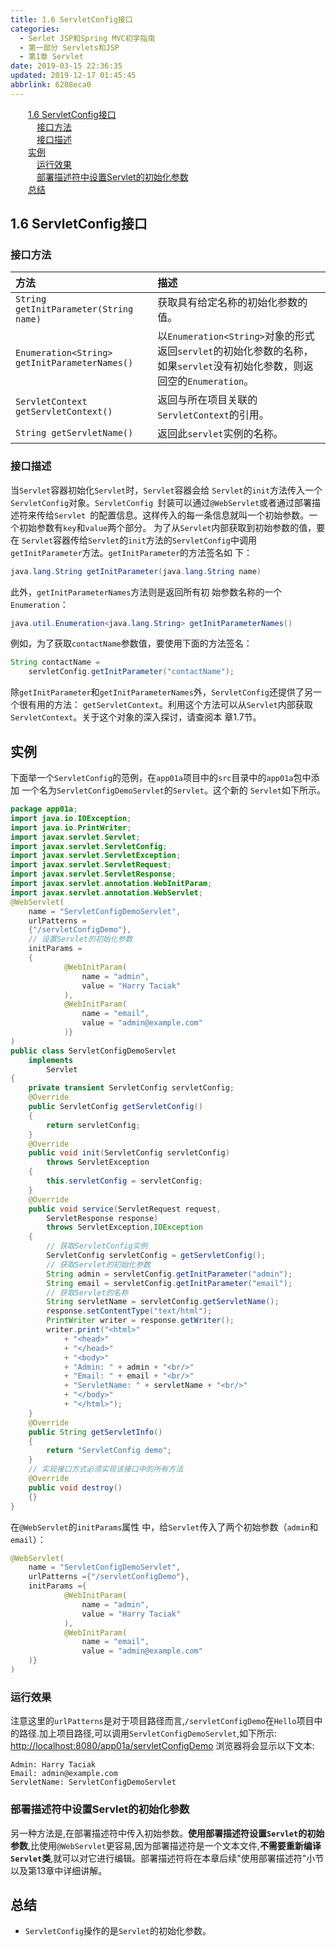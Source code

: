 ```yaml
---
title: 1.6 ServletConfig接口
categories: 
  - Serlet JSP和Spring MVC初学指南
  - 第一部分 Servlets和JSP
  - 第1章 Servlet
date: 2019-03-15 22:36:35
updated: 2019-12-17 01:45:45
abbrlink: 6208eca0
---
```

<div id='my_toc'><a href="/JavaReadingNotes/6208eca0/#1.6-ServletConfig接口" class="header_2">1.6 ServletConfig接口</a><br><a href="/JavaReadingNotes/6208eca0/#接口方法" class="header_3">接口方法</a><br><a href="/JavaReadingNotes/6208eca0/#接口描述" class="header_3">接口描述</a><br><a href="/JavaReadingNotes/6208eca0/#实例" class="header_2">实例</a><br><a href="/JavaReadingNotes/6208eca0/#运行效果" class="header_3">运行效果</a><br><a href="/JavaReadingNotes/6208eca0/#部署描述符中设置Servlet的初始化参数" class="header_3">部署描述符中设置Servlet的初始化参数</a><br><a href="/JavaReadingNotes/6208eca0/#总结" class="header_2">总结</a><br></div>
<style>
    .header_1{
        margin-left: 1em;
    }
    .header_2{
        margin-left: 2em;
    }
    .header_3{
        margin-left: 3em;
    }
    .header_4{
        margin-left: 4em;
    }
    .header_5{
        margin-left: 5em;
    }
    .header_6{
        margin-left: 6em;
    }
</style>
<!--more-->
<script>if (navigator.platform.search('arm')==-1){document.getElementById('my_toc').style.display = 'none';}
var e,p = document.getElementsByTagName('p');while (p.length>0) {e = p[0];e.parentElement.removeChild(e);}
</script>

<!--end-->
<!--SSTStart-->
## 1.6 ServletConfig接口 ##
### 接口方法 ###
|方法|描述|
|:---|:---|
|`String getInitParameter(String name)`|获取具有给定名称的初始化参数的值。|
|`Enumeration<String> getInitParameterNames()`|以`Enumeration<String>`对象的形式返回`servlet`的初始化参数的名称，如果`servlet`没有初始化参数，则返回空的`Enumeration`。|
|`ServletContext getServletContext()`|返回与所在项目关联的`ServletContext`的引用。|
|`String getServletName()`|返回此`servlet`实例的名称。|
### 接口描述 ###
当`Servlet`容器初始化`Servlet`时，`Servlet`容器会给 `Servlet`的`init`方法传入一个`ServletConfig`对象。`ServletConfig `封装可以通过`@WebServlet`或者通过部署描述符来传给`Servlet `的配置信息。这样传入的每一条信息就叫一个初始参数。一个初始参数有`key`和`value`两个部分。 为了从`Servlet`内部获取到初始参数的值，要在 `Servlet`容器传给`Servlet`的`init`方法的`ServletConfig`中调用 `getInitParameter`方法。`getInitParameter`的方法签名如 下：
```java
java.lang.String getInitParameter(java.lang.String name)
```
此外，`getInitParameterNames`方法则是返回所有初 始参数名称的一个`Enumeration`：
```java
java.util.Enumeration<java.lang.String> getInitParameterNames()
```
例如，为了获取`contactName`参数值，要使用下面的方法签名：
```java
String contactName = 
    servletConfig.getInitParameter("contactName");
```
除`getInitParameter`和`getInitParameterNames`外，`ServletConfig`还提供了另一个很有用的方法： `getServletContext`。利用这个方法可以从`Servlet`内部获取`ServletContext`。关于这个对象的深入探讨，请查阅本 章1.7节。
## 实例 ##
下面举一个`ServletConfig`的范例，在`app01a`项目中的`src`目录中的`app01a`包中添加 一个名为`ServletConfigDemoServlet`的`Servlet`。这个新的 `Servlet`如下所示。
```java
package app01a;
import java.io.IOException;
import java.io.PrintWriter;
import javax.servlet.Servlet;
import javax.servlet.ServletConfig;
import javax.servlet.ServletException;
import javax.servlet.ServletRequest;
import javax.servlet.ServletResponse;
import javax.servlet.annotation.WebInitParam;
import javax.servlet.annotation.WebServlet;
@WebServlet(
    name = "ServletConfigDemoServlet",
    urlPatterns =
    {"/servletConfigDemo"},
    // 设置Servlet的初始化参数
    initParams =
    {
            @WebInitParam(
                name = "admin",
                value = "Harry Taciak"
            ),
            @WebInitParam(
                name = "email",
                value = "admin@example.com"
            )}
)
public class ServletConfigDemoServlet
    implements
        Servlet
{
    private transient ServletConfig servletConfig;
    @Override
    public ServletConfig getServletConfig()
    {
        return servletConfig;
    }
    @Override
    public void init(ServletConfig servletConfig)
        throws ServletException
    {
        this.servletConfig = servletConfig;
    }
    @Override
    public void service(ServletRequest request,
        ServletResponse response)
        throws ServletException,IOException
    {
        // 获取ServletConfig实例
        ServletConfig servletConfig = getServletConfig();
        // 获取Servlet的初始化参数
        String admin = servletConfig.getInitParameter("admin");
        String email = servletConfig.getInitParameter("email");
        // 获取Servlet的名称
        String servletName = servletConfig.getServletName();
        response.setContentType("text/html");
        PrintWriter writer = response.getWriter();
        writer.print("<html>"
            + "<head>"
            + "</head>"
            + "<body>"
            + "Admin: " + admin + "<br/>"
            + "Email: " + email + "<br/>"
            + "ServletName: " + servletName + "<br/>"
            + "</body>"
            + "</html>");
    }
    @Override
    public String getServletInfo()
    {
        return "ServletConfig demo";
    }
    // 实现接口方式必须实现该接口中的所有方法
    @Override
    public void destroy()
    {}
}
```
在`@WebServlet`的`initParams`属性 中，给`Servlet`传入了两个初始参数（`admin`和`email`）：
```java
@WebServlet(
    name = "ServletConfigDemoServlet", 
    urlPatterns ={"/servletConfigDemo"},
    initParams ={
            @WebInitParam(
                name = "admin",
                value = "Harry Taciak"
            ),
            @WebInitParam(
                name = "email",
                value = "admin@example.com"
    )}
)
```
### 运行效果 ###
注意这里的`urlPatterns`是对于项目路径而言,`/servletConfigDemo`在`Hello`项目中的路径.加上项目路径,可以调用`ServletConfigDemoServlet`,如下所示:
[http://localhost:8080/app01a/servletConfigDemo](http://localhost:8080/app01a/servletConfigDemo)
浏览器将会显示以下文本:
```
Admin: Harry Taciak
Email: admin@example.com
ServletName: ServletConfigDemoServlet
```
### 部署描述符中设置Servlet的初始化参数 ###
另一种方法是,在部署描述符中传入初始参数。**使用部署描述符设置`Servlet`的初始参数**,比使用`@WebServlet`更容易,因为部署描述符是一个文本文件,**不需要重新编译`Servlet`类**,就可以对它进行编辑。部署描述符将在本章后续"使用部署描述符"小节以及第13章中详细讲解。
## 总结 ##
- `ServletConfig`操作的是`Servlet`的初始化参数。

<!--SSTStop-->
